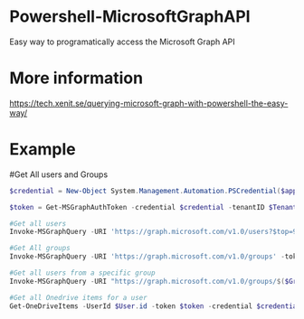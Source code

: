 # Powershell-MicrosoftGraphAPI
Easy way to programatically access the Microsoft Graph API

# More information
https://tech.xenit.se/querying-microsoft-graph-with-powershell-the-easy-way/

# Example

#Get All users and Groups
```powershell
$credential = New-Object System.Management.Automation.PSCredential($appID,(ConvertTo-SecureString $SPSecret -AsPlainText -Force))

$token = Get-MSGraphAuthToken -credential $credential -tenantID $TenantID

#Get all users
Invoke-MSGraphQuery -URI 'https://graph.microsoft.com/v1.0/users?$top=999' -token $token -recursive -tokenrefresh -credential $credential -tenantID $TenantID | select -ExpandProperty Value

#Get All groups
Invoke-MSGraphQuery -URI 'https://graph.microsoft.com/v1.0/groups' -token $token -recursive -tokenrefresh -credential $credential -tenantID $TenantID | select -ExpandProperty Value

#Get all users from a specific group
Invoke-MSGraphQuery -URI "https://graph.microsoft.com/v1.0/groups/$($Group.id)/members" -token $token -recursive -tokenrefresh -credential $credential -tenantID $TenantID | select -ExpandProperty Value | Where-Object{$_.'@odata.type' -like "*graph.user"}

#Get all Onedrive items for a user
Get-OneDriveItems -UserId $User.id -token $token -credential $credential -TenantID $TenantID

```
